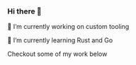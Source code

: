 ### Hi there 👋

🔭 I’m currently working on custom tooling

🌱 I’m currently learning Rust and Go

Checkout some of my work below

